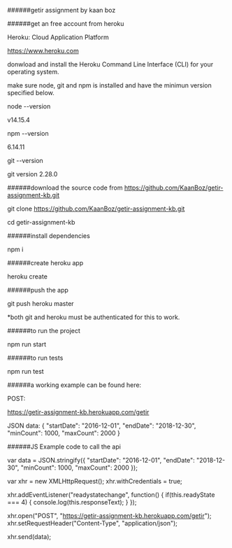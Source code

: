 ######getir assignment by kaan boz

######get an free account from heroku

Heroku: Cloud Application Platform

https://www.heroku.com

donwload and install the Heroku Command Line Interface (CLI) for your operating system.

make sure node, git and npm is installed and have the minimun version specified below.

node --version

v14.15.4

npm --version

6.14.11

git --version

git version 2.28.0

######download the source code from https://github.com/KaanBoz/getir-assignment-kb.git

git clone https://github.com/KaanBoz/getir-assignment-kb.git

cd getir-assignment-kb

######install dependencies

npm i

######create heroku app

heroku create

######push the app 

git push heroku master


*both git and heroku must be authenticated for this to work.


######to run the project

npm run start

######to run tests

npm run test

######a working example can be found here:


POST:

https://getir-assignment-kb.herokuapp.com/getir

JSON data:
{
    "startDate": "2016-12-01",
    "endDate": "2018-12-30",
    "minCount": 1000,
    "maxCount": 2000
}


######JS Example code to call the api

var data = JSON.stringify({
  "startDate": "2016-12-01",
  "endDate": "2018-12-30",
  "minCount": 1000,
  "maxCount": 2000
});

var xhr = new XMLHttpRequest();
xhr.withCredentials = true;

xhr.addEventListener("readystatechange", function() {
  if(this.readyState === 4) {
    console.log(this.responseText);
  }
});

xhr.open("POST", "https://getir-assignment-kb.herokuapp.com/getir");
xhr.setRequestHeader("Content-Type", "application/json");

xhr.send(data);